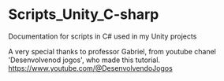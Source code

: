 # Scripts_Unity_C-sharp
Documentation for scripts in C# used in my Unity projects

A very special thanks to professor Gabriel, from youtube chanel 'Desenvolvenod jogos', who made this tutorial.
https://www.youtube.com/@DesenvolvendoJogos
